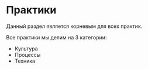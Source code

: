 # Практики

Данный раздел является корневым для всех практик.

Все практики мы делим на 3 категории:

- Культура
- Процессы
- Техника
